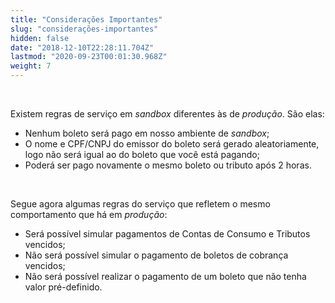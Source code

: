 ```yaml
---
title: "Considerações Importantes"
slug: "considerações-importantes"
hidden: false
date: "2018-12-10T22:28:11.704Z"
lastmod: "2020-09-23T00:01:30.968Z"
weight: 7
---
```


<br>

Existem regras de serviço em _sandbox_ diferentes às de _produção_. São elas:

 - Nenhum boleto será pago em nosso ambiente de _sandbox_;
 - O nome e CPF/CNPJ do emissor do boleto será gerado aleatoriamente, logo não será igual ao do boleto que você está pagando;
 - Poderá ser pago novamente o mesmo boleto ou tributo após 2 horas.
 
<br>

Segue agora algumas regras do serviço que refletem o mesmo comportamento que há em _produção_:

 -  Será possível simular pagamentos de Contas de Consumo e Tributos vencidos;
 -  Não será possível simular o pagamento de boletos de cobrança vencidos;
 -  Não será possível realizar o pagamento de um boleto que não tenha valor pré-definido.
